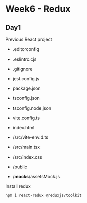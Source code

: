 # Week6 - Redux

## Day1

Previous React project

- .editorconfig
- .eslintrc.cjs
- .gitignore
- jest.config.js
- package.json
- tsconfig.json
- tsconfig.node.json
- vite.config.ts

- index.html
- /src/vite-env.d.ts
- /src/main.tsx
- /src/index.css
- /public
- /__mocks__/assetsMock.js

Install redux

```shell
npm i react-redux @reduxjs/toolkit
```
